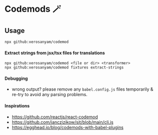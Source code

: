 # Codemods 🪄

## Usage

```
npx github:xerosanyam/codemod
```

#### Extract strings from jsx/tsx files for translations

```
npx github:xerosanyam/codemod <file or dir> <transformer>
npx github:xerosanyam/codemod fixtures extract-strings
```

#### Debugging

- wrong output? please remove any `babel.config.js` files temporarily & re-try to avoid any parsing problems.

#### Inspirations

- https://github.com/reactjs/react-codemod
- https://github.com/janczizikow/sjt/blob/main/cli.js
- https://egghead.io/blog/codemods-with-babel-plugins
